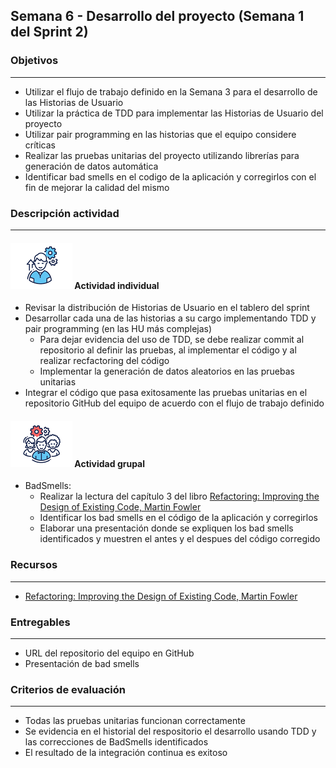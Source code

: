 
## Semana 6 - Desarrollo del proyecto (Semana 1 del Sprint 2)

### Objetivos

---
* Utilizar el flujo de trabajo definido en la Semana 3 para el desarrollo de las Historias de Usuario
* Utilizar la práctica de TDD para implementar las Historias de Usuario del proyecto
* Utilizar pair programming en las historias que el equipo considere críticas
* Realizar las pruebas unitarias del proyecto utilizando librerías para generación de datos automática
* Identificar bad smells en el codigo de la aplicación y corregirlos con el fin de mejorar la calidad del mismo


### Descripción actividad

---
#### ![](./../../assets/images/individuo.png) Actividad individual

* Revisar la distribución de Historias de Usuario en el tablero del sprint
* Desarrollar cada una de las historias a su cargo implementando TDD y pair programming (en las HU más complejas)
  * Para dejar evidencia del uso de TDD, se debe realizar commit al repositorio al definir las pruebas, al implementar el código y al realizar recfactoring del código 
  * Implementar la generación de datos aleatorios en las pruebas unitarias
* Integrar el código que pasa exitosamente las pruebas unitarias en el repositorio GitHub del equipo de acuerdo con el flujo de trabajo definido

#### ![](./../../assets/images/grupo.png) Actividad grupal

* BadSmells:
  * Realizar la lectura del capítulo 3 del libro [Refactoring: Improving the Design of Existing Code, Martin Fowler](https://moodleinstitucional.uniandes.edu.co/pluginfile.php/45336/mod_label/intro/RefactoringCapitulo1-3.pdf)
  * Identificar los bad smells en el código de la aplicación y corregirlos
  * Elaborar una presentación donde se expliquen los bad smells identificados y muestren el antes y el despues del código corregido


### Recursos

---
* [Refactoring: Improving the Design of Existing Code, Martin Fowler](https://moodleinstitucional.uniandes.edu.co/pluginfile.php/45336/mod_label/intro/RefactoringCapitulo1-3.pdf)


### Entregables

---
* URL del repositorio del equipo en GitHub
* Presentación de bad smells

### Criterios de evaluación

---
* Todas las pruebas unitarias funcionan correctamente
* Se evidencia en el historial del respositorio el desarrollo usando TDD y las correcciones de BadSmells identificados
* El resultado de la integración continua es exitoso
